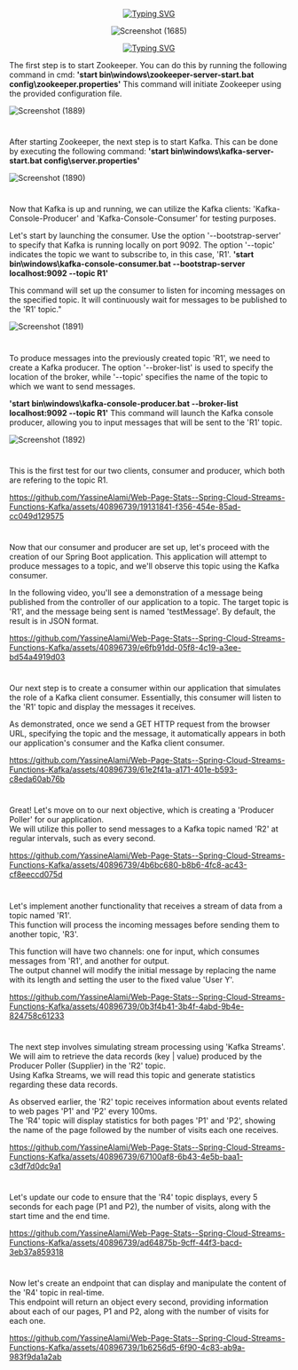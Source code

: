 
<p align="center"><a href="https://git.io/typing-svg"><img src="https://readme-typing-svg.demolab.com?font=Fira+Code&amp;pause=1000&amp;color=33F72A&amp;random=false&amp;width=435&amp;lines=Architecture&amp;center=true&amp;vCenter=true" alt="Typing SVG"></a></p>


<p align="center">
<img src="https://github.com/YassineAlami/Web-Page-Stats--Spring-Cloud-Streams-Functions-Kafka/assets/40896739/c7ca863c-f510-4b0c-a800-c12605259d0b" alt="Screenshot (1685)"></p>


<p align="center">
<a href="https://git.io/typing-svg"><img src="https://readme-typing-svg.demolab.com?font=Fira+Code&pause=1000&color=33F72A&random=false&width=435&lines=Steps" alt="Typing SVG" /></a>
</p>


The first step is to start Zookeeper. You can do this by running the following command in cmd:
**'start bin\windows\zookeeper-server-start.bat config\zookeeper.properties'**
This command will initiate Zookeeper using the provided configuration file.

![Screenshot (1889)](https://github.com/YassineAlami/Web-Page-Stats--Spring-Cloud-Streams-Functions-Kafka/assets/40896739/19964753-a4d4-4b4e-b2b2-4ede292d2bb1)



#

After starting Zookeeper, the next step is to start Kafka. This can be done by executing the following command:
**'start bin\windows\kafka-server-start.bat config\server.properties'**

![Screenshot (1890)](https://github.com/YassineAlami/Web-Page-Stats--Spring-Cloud-Streams-Functions-Kafka/assets/40896739/817f63ea-38e6-4a2b-b195-50c2f2c23b34)


#


Now that Kafka is up and running, we can utilize the Kafka clients: 'Kafka-Console-Producer' and 'Kafka-Console-Consumer' for testing purposes.

Let's start by launching the consumer. Use the option '--bootstrap-server' to specify that Kafka is running locally on port 9092. The option '--topic' indicates the topic we want to subscribe to, in this case, 'R1'.
**'start bin\windows\kafka-console-consumer.bat --bootstrap-server localhost:9092 --topic R1'**

This command will set up the consumer to listen for incoming messages on the specified topic. It will continuously wait for messages to be published to the 'R1' topic."

![Screenshot (1891)](https://github.com/YassineAlami/Web-Page-Stats--Spring-Cloud-Streams-Functions-Kafka/assets/40896739/07b9246d-7984-4ab9-9552-9bcd8377537f)

#

To produce messages into the previously created topic 'R1', we need to create a Kafka producer. The option '--broker-list' is used to specify the location of the broker, while '--topic' specifies the name of the topic to which we want to send messages.

**'start bin\windows\kafka-console-producer.bat --broker-list localhost:9092 --topic R1'**
This command will launch the Kafka console producer, allowing you to input messages that will be sent to the 'R1' topic.

![Screenshot (1892)](https://github.com/YassineAlami/Web-Page-Stats--Spring-Cloud-Streams-Functions-Kafka/assets/40896739/e189f676-b663-4986-97de-84e3974c6ddc)

#

This is the first test for our two clients, consumer and producer, which both are refering to the topic R1.

https://github.com/YassineAlami/Web-Page-Stats--Spring-Cloud-Streams-Functions-Kafka/assets/40896739/19131841-f356-454e-85ad-cc049d129575

#

Now that our consumer and producer are set up, let's proceed with the creation of our Spring Boot application. This application will attempt to produce messages to a topic, and we'll observe this topic using the Kafka consumer. <br>

In the following video, you'll see a demonstration of a message being published from the controller of our application to a topic. The target topic is 'R1', and the message being sent is named 'testMessage'. By default, the result is in JSON format.<br>


https://github.com/YassineAlami/Web-Page-Stats--Spring-Cloud-Streams-Functions-Kafka/assets/40896739/e6fb91dd-05f8-4c19-a3ee-bd54a4919d03


#


Our next step is to create a consumer within our application that simulates the role of a Kafka client consumer. Essentially, this consumer will listen to the 'R1' topic and display the messages it receives.<br>

As demonstrated, once we send a GET HTTP request from the browser URL, specifying the topic and the message, it automatically appears in both our application's consumer and the Kafka client consumer.<br>


https://github.com/YassineAlami/Web-Page-Stats--Spring-Cloud-Streams-Functions-Kafka/assets/40896739/61e2f41a-a171-401e-b593-c8eda60ab76b

#

Great! Let's move on to our next objective, which is creating a 'Producer Poller' for our application.<br>
We will utilize this poller to send messages to a Kafka topic named 'R2' at regular intervals, such as every second. <br>


https://github.com/YassineAlami/Web-Page-Stats--Spring-Cloud-Streams-Functions-Kafka/assets/40896739/4b6bc680-b8b6-4fc8-ac43-cf8eeccd075d

#

Let's implement another functionality that receives a stream of data from a topic named 'R1'. <br>
This function will process the incoming messages before sending them to another topic, 'R3'. <br>

This function will have two channels: one for input, which consumes messages from 'R1', and another for output. <br>
The output channel will modify the initial message by replacing the name with its length and setting the user to the fixed value 'User Y'.<br>



https://github.com/YassineAlami/Web-Page-Stats--Spring-Cloud-Streams-Functions-Kafka/assets/40896739/0b3f4b41-3b4f-4abd-9b4e-824758c61233

#



The next step involves simulating stream processing using 'Kafka Streams'. We will aim to retrieve the data records (key | value) produced by the Producer Poller (Supplier) in the 'R2' topic. <br>
Using Kafka Streams, we will read this topic and generate statistics regarding these data records.<br>

As observed earlier, the 'R2' topic receives information about events related to web pages 'P1' and 'P2' every 100ms.<br>
The 'R4' topic will display statistics for both pages 'P1' and 'P2', showing the name of the page followed by the number of visits each one receives.<br>


https://github.com/YassineAlami/Web-Page-Stats--Spring-Cloud-Streams-Functions-Kafka/assets/40896739/67100af8-6b43-4e5b-baa1-c3df7d0dc9a1

#

Let's update our code to ensure that the 'R4' topic displays, every 5 seconds for each page (P1 and P2), the number of visits, along with the start time and the end time.


https://github.com/YassineAlami/Web-Page-Stats--Spring-Cloud-Streams-Functions-Kafka/assets/40896739/ad64875b-9cff-44f3-bacd-3eb37a859318

#

Now let's create an endpoint that can display and manipulate the content of the 'R4' topic in real-time. <br>
This endpoint will return an object every second, providing information about each of our pages, P1 and P2, along with the number of visits for each one.


https://github.com/YassineAlami/Web-Page-Stats--Spring-Cloud-Streams-Functions-Kafka/assets/40896739/1b6256d5-6f90-4c83-ab9a-983f9da1a2ab


